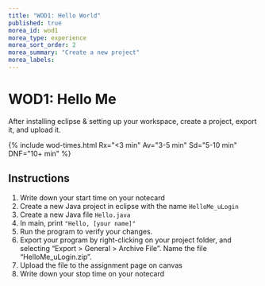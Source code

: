 ```yaml
---
title: "WOD1: Hello World"
published: true
morea_id: wod1
morea_type: experience
morea_sort_order: 2
morea_summary: "Create a new project"
morea_labels:
---
```


# WOD1: Hello Me

After installing eclipse & setting up your workspace, create a  project, export it, and upload it.

{% include wod-times.html Rx="<3 min" Av="3-5 min" Sd="5-10 min" DNF="10+ min" %}

## Instructions

1. Write down your start time on your notecard
1. Create a new Java project in eclipse with the name `HelloMe_uLogin`
2. Create a new Java file `Hello.java`
3. In main, print `"Hello, [your name]"`
2. Run the program to verify your changes.
3. Export your program by right-clicking on your project folder, and selecting “Export > General > Archive File”. Name the file “HelloMe_uLogin.zip”.
4. Upload the file to the assignment page on canvas
5. Write down your stop time on your notecard

<!--1. *Start your timer*-->
<!--1. Download [HelloWorld.zip](HelloWorld.zip)
1. Open Eclipse and go to File > Import > General > Existing Projects into Workspace
1. Select archive file, hit “Browse”, and select the HelloWorld.zip file you just downloaded
    - If you (or your computer) has unzipped the project, select "root directory" instead and browse to the folder.
1. Double-click the project folder, the src folder, and then the default package. You should now see a class file, HelloWorld.java.
1. To run the program:
    -  Click on the green play button at the top of the screen **OR**
    - Right-click name.java class and select “Run As > Java Application”
1. Rename the project so that it is "HelloWorld_uLogin" by right-clicking on the project and selecting "Refactor > Rename"
1. Change the program so that instead of displaying "Hello, World!" it says hello to you.-->



<!--1. *Stop your timer*-->



<!--## Demonstration

Once you've finished doing the HW a single time, watch me do it:

{% include youtube.html id="lbh5q9Lj-As" %}

{% include wod-warning.html %}-->